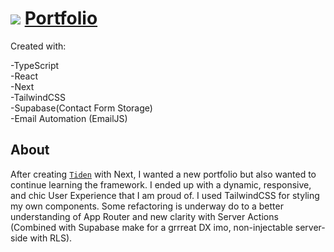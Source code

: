 # ![](https://www.iconsdb.com/icons/download/white/user-3-24.png) [Portfolio](https://rossvasquez.me)

Created with:

-TypeScript<br/>
-React<br/>
-Next<br/>
-TailwindCSS<br/>
-Supabase(Contact Form Storage)<br/>
-Email Automation (EmailJS)

## About

After creating [`Tiden`](https://tiden-ai.netlify.app) with Next, I wanted a new portfolio but also wanted to continue learning the framework. I ended up with a dynamic, responsive, and chic User Experience that I am proud of. I used TailwindCSS for styling my own components. Some refactoring is underway do to a better understanding of App Router and new clarity with Server Actions (Combined with Supabase make for a grrreat DX imo, non-injectable server-side with RLS).

